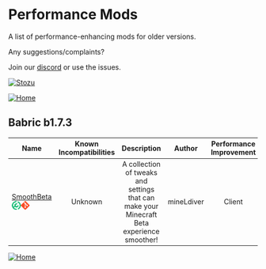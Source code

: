 # Performance Mods

A list of performance-enhancing mods for older versions.

Any suggestions/complaints?

Join our [discord](https://discord.gg/stozu) or use the issues.

[![Stozu](https://i.imgur.com/P1m0hoi.png)](https://stozu.net/)

[![Home](https://i.imgur.com/YkANRM3.png)](/README.md)


## Babric b1.7.3

| Name | Known Incompatibilities | Description | Author | Performance Improvement | [Label](/README.md/#labels) | License |
| --- | :---: | :---: | :---: | :---: | :---: | :---: |
| [SmoothBeta](https://modrinth.com/mod/alternate-current) [![Modrinth Logo](https://raw.githubusercontent.com/TheUsefulLists/assets/main/Images/Platform_Icons/Modrinth.png)](https://modrinth.com/mod/smoothbeta)[![GitHub Logo](https://raw.githubusercontent.com/TheUsefulLists/assets/main/Images/Platform_Icons/Github.png)](https://github.com/mineLdiver/smoothbeta) | Unknown | A collection of tweaks and settings that can make your Minecraft Beta experience smoother! | mineLdiver | Client | None | [CC0](/licenses/Licenses.md#cc0) |

[![Home](https://i.imgur.com/YkANRM3.png)](/README.md)
